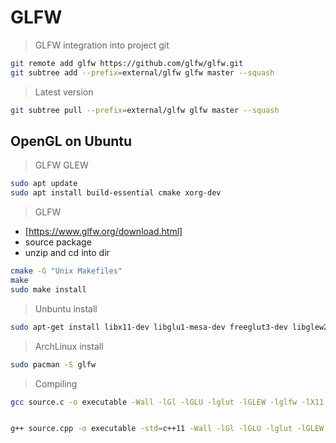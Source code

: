 # GLFW
> GLFW integration into project git
```bash
git remote add glfw https://github.com/glfw/glfw.git
git subtree add --prefix=external/glfw glfw master --squash
```
> Latest version
```bash
git subtree pull --prefix=external/glfw glfw master --squash

```






## OpenGL on Ubuntu

> GLFW GLEW

```bash
sudo apt update
sudo apt install build-essential cmake xorg-dev
```
> GLFW
- [https://www.glfw.org/download.html]
- source package
- unzip and cd into dir

```bash
cmake -G "Unix Makefiles"
make
sudo make install
```

> Unbuntu install

```bash
sudo apt-get install libx11-dev libglu1-mesa-dev freeglut3-dev libglew2.2 libglew-dev libglu1-mesa libgl1-mesa-glx libgl1-mesa-dev libglfw3-dev libglfw3
```

> ArchLinux install

```bash
sudo pacman -S glfw
```

> Compiling

```bash
gcc source.c -o executable -Wall -lGl -lGLU -lglut -lGLEW -lglfw -lX11 -lXxf86vm -lXrandr -lpthread -lXi -ldl -lXinerama -lXcursor


g++ source.cpp -o executable -std=c++11 -Wall -lGl -lGLU -lglut -lGLEW -lglfw -lX11 -lXxf86vm -lXrandr -lpthread -lXi -ldl -lXinerama -lXcursor
```
